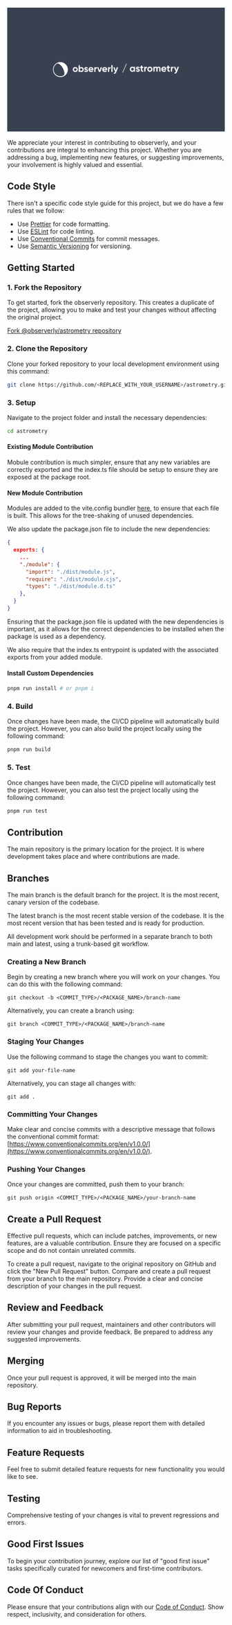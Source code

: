 ![@observerly:astrometry](./.github/assets/banner.png)

We appreciate your interest in contributing to observerly, and your contributions are integral to enhancing this project. Whether you are addressing a bug, implementing new features, or suggesting improvements, your involvement is highly valued and essential.

## Code Style

There isn't a specific code style guide for this project, but we do have a few rules that we follow:

- Use [Prettier](https://prettier.io/) for code formatting.
- Use [ESLint](https://eslint.org/) for code linting.
- Use [Conventional Commits](https://www.conventionalcommits.org/en/v1.0.0/) for commit messages.
- Use [Semantic Versioning](https://semver.org/) for versioning.

## Getting Started

### 1. Fork the Repository

To get started, fork the observerly repository. This creates a duplicate of the project, allowing you to make and test your changes without affecting the original project.

[Fork @observerly/astrometry repository](https://github.com/observerly/astrometry/fork)

### 2. Clone the Repository

Clone your forked repository to your local development environment using this command:

```bash
git clone https://github.com/<REPLACE_WITH_YOUR_USERNAME>/astrometry.git
```

### 3. Setup

Navigate to the project folder and install the necessary dependencies:

```bash
cd astrometry
```

#### Existing Module Contribution

Mobule contribution is much simpler, ensure that any new variables are correctly exported and the index.ts file should be setup to ensure they are exposed at the package root.

#### New Module Contribution

Modules are added to the vite.config bundler [here](https://github.com/observerly/astrometry/blob/2055036e5f7b3d533ee92a80c3ce1c373ec040b2/vite.config.ts#L21), to ensure that each file is built. This allows for the tree-shaking of unused dependencies.

We also update the package.json file to include the new dependencies:

```json
{
  exports: {
    ...
    "./module": {
      "import": "./dist/module.js",
      "require": "./dist/module.cjs",
      "types": "./dist/module.d.ts"
    },
  }
}
```

Ensuring that the package.json file is updated with the new dependencies is important, as it allows for the correct dependencies to be installed when the package is used as a dependency.

We also require that the index.ts entrypoint is updated with the associated exports from your added module.

#### Install Custom Dependencies

```bash
pnpm run install # or pnpm i
```

### 4. Build

Once changes have been made, the CI/CD pipeline will automatically build the project. However, you can also build the project locally using the following command:

```bash
pnpm run build
```

### 5. Test

Once changes have been made, the CI/CD pipeline will automatically test the project. However, you can also test the project locally using the following command:

```bash
pnpm run test
```

## Contribution

The main repository is the primary location for the project. It is where development takes place and where contributions are made.

## Branches

The main branch is the default branch for the project. It is the most recent, canary version of the codebase.

The latest branch is the most recent stable version of the codebase. It is the most recent version that has been tested and is ready for production.

All development work should be performed in a separate branch to both main and latest, using a trunk-based git workflow.

### Creating a New Branch

Begin by creating a new branch where you will work on your changes. You can do this with the following command:

```shell
git checkout -b <COMMIT_TYPE>/<PACKAGE_NAME>/branch-name
```

Alternatively, you can create a branch using:

```shell
git branch <COMMIT_TYPE>/<PACKAGE_NAME>/branch-name
```

### Staging Your Changes

Use the following command to stage the changes you want to commit:

```shell
git add your-file-name
```

Alternatively, you can stage all changes with:

```shell
git add .
```

### Committing Your Changes

Make clear and concise commits with a descriptive message that follows the conventional commit format: [https://www.conventionalcommits.org/en/v1.0.0/](https://www.conventionalcommits.org/en/v1.0.0/).

### Pushing Your Changes

Once your changes are committed, push them to your branch:

```shell
git push origin <COMMIT_TYPE>/<PACKAGE_NAME>/your-branch-name
```

## Create a Pull Request

Effective pull requests, which can include patches, improvements, or new features, are a valuable contribution. Ensure they are focused on a specific scope and do not contain unrelated commits.

To create a pull request, navigate to the original repository on GitHub and click the "New Pull Request" button. Compare and create a pull request from your branch to the main repository. Provide a clear and concise description of your changes in the pull request.

## Review and Feedback

After submitting your pull request, maintainers and other contributors will review your changes and provide feedback. Be prepared to address any suggested improvements.

## Merging

Once your pull request is approved, it will be merged into the main repository.

## Bug Reports

If you encounter any issues or bugs, please report them with detailed information to aid in troubleshooting.

## Feature Requests

Feel free to submit detailed feature requests for new functionality you would like to see.

## Testing

Comprehensive testing of your changes is vital to prevent regressions and errors.

## Good First Issues

To begin your contribution journey, explore our list of "good first issue" tasks specifically curated for newcomers and first-time contributors.

## Code Of Conduct

Please ensure that your contributions align with our [Code of Conduct](https://github.com/observerly/astrometry/blob/main/CODE_OF_CONDUCT.md). Show respect, inclusivity, and consideration for others.
